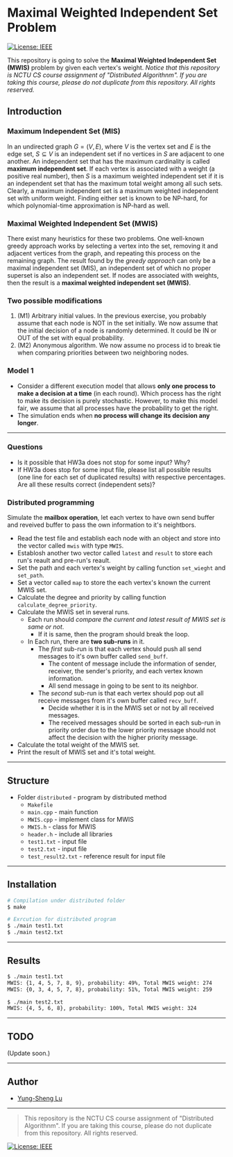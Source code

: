 # Maximal Weighted Independent Set Problem

[![License: IEEE](https://img.shields.io/badge/License-CC%20BY--NC--SA%204.0-lightgrey.svg)](http://creativecommons.org/licenses/by-nc-sa/4.0/)

This repository is going to solve the **Maximal Weighted Independent Set (MWIS)** problem by given each vertex's weight. *Notice that this repository is NCTU CS course assignment of "Distributed Algorithnm". If you are taking this course, please do not duplicate from this repository. All rights reserved.*

## Introduction

### Maximum Independent Set (MIS)
In an undirected graph $G = (V, E)$, where $V$ is the vertex set and $E$ is the edge set, $S \subseteq V$ is an independent set if no vertices in $S$ are adjacent to one another. An independent set that has the maximum cardinality is called **maximum independent set**.
If each vertex is associated with a weight (a positive real number), then $S$ is a maximum weighted independent set if it is an independent set that has the maximum total weight among all such sets. Clearly, a maximum independent set is a maximum weighted independent set with uniform weight. Finding either set is known to be NP-hard, for which polynomial-time approximation is NP-hard as well.

### Maximal Weighted Independent Set (MWIS)

There exist many heuristics for these two problems. One well-known greedy approach works by selecting a vertex into the set, removing it and adjacent vertices from the graph, and repeating this process on the remaining graph. The result found by the *greedy approach* can only be a maximal independent set (MIS), an independent set of which no proper superset is also an independent set. If nodes are associated with weights, then the result is a **maximal weighted independent set (MWIS)**.

### Two possible modifications

1. (M1) Arbitrary initial values. In the previous exercise, you probably assume that each node is NOT
in the set initially. We now assume that the initial decision of a node is randomly determined. It
could be IN or OUT of the set with equal probability.
2. (M2) Anonymous algorithm. We now assume no process id to break tie when comparing priorities
between two neighboring nodes.

### Model 1

* Consider a different execution model that allows **only one process to make a decision at a time** (in
each round). Which process has the right to make its decision is purely stochastic. However, to
make this model fair, we assume that all processes have the probability to get the right. 
* The simulation ends when **no process will change its decision any longer**. 

---

### Questions

* Is it possible that HW3a does not stop for some input? Why?
* If HW3a does stop for some input file, please list all possible results (one line for each set of duplicated results) with respective percentages. Are all these results correct (independent sets)?

### Distributed programming

Simulate the **mailbox operation**, let each vertex to have own send buffer and reveived buffer to pass the own information to it's neightbors.
* Read the test file and establish each node with an object and store into the vector called `mwis` with type `MWIS`.
* Establosh another two vector called `latest` and `result` to store each run's reault and pre-run's reault.
* Set the path and each vertex's weight by calling function `set_wieght` and `set_path`.
* Set a vector called `map` to store the each vertex's known the current MWIS set.
* Calculate the degree and priority by calling function `calculate_degree_priority`.
* Calculate the MWIS set in several runs.
    * Each run should *compare the current and latest result of MWIS set is same or not*.
        * If it is same, then the program should break the loop.
    * In Each run, there are **two sub-runs** in it.
        * The *first* sub-run is that each vertex should push all send messages to it's own buffer called `send_buff`.
            * The content of message include the information of sender, receiver, the sender's priority, and each vertex known information.
            * All send message in going to be sent to its neighbor.
        * The *second* sub-run is that each vertex should pop out all receive messages from it's own buffer called `recv_buff`.
            * Decide whether it is in the MWIS set or not by all received messages.
            * The received messages should be sorted in each sub-run in priority order due to the lower priority message should not affect the decision with the higher priority message.
* Calculate the total weight of the MWIS set.
* Print the result of MWIS set and it's total weight.

---
## Structure

* Folder `distributed` - program by distributed method
    * `Makefile`
    * `main.cpp` - main function
    * `MWIS.cpp` - implement class for MWIS
    * `MWIS.h` - class for MWIS
    * `header.h` - include all libraries
    * `test1.txt` - input file
    * `test2.txt` - input file
    * `test_result2.txt` - reference result for input file

---
## Installation

```bash
# Compilation under distributed folder
$ make

# Exrcution for distributed program
$ ./main test1.txt
$ ./main test2.txt
```

---
## Results

```bash
$ ./main test1.txt
MWIS: {1, 4, 5, 7, 8, 9}, probability: 49%, Total MWIS weight: 274
MWIS: {0, 3, 4, 5, 7, 8}, probability: 51%, Total MWIS weight: 259

$ ./main test2.txt
MWIS: {4, 5, 6, 8}, probability: 100%, Total MWIS weight: 324
```

---
## TODO

(Update soon.)

---
## Author

* [Yung-Sheng Lu](https://github.com/yungshenglu)

---
> This repository is the NCTU CS course assignment of "Distributed Algorithnm". If you are taking this course, please do not duplicate from this repository. All rights reserved.

[![License: IEEE](https://img.shields.io/badge/License-CC%20BY--NC--SA%204.0-lightgrey.svg)](http://creativecommons.org/licenses/by-nc-sa/4.0/)